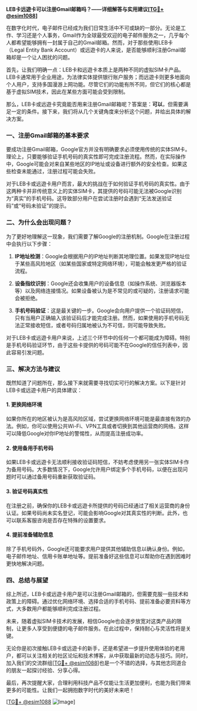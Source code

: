 **LEB卡远遊卡可以注册Gmail邮箱吗？——详细解答与实用建议[[TG💪+ @esim1088](https://t.me/s/esim1088)]**

在数字化时代，电子邮件已经成为我们日常生活中不可或缺的一部分。无论是工作、学习还是个人事务，Gmail作为全球最受欢迎的电子邮件服务之一，几乎每个人都希望能够拥有一封属于自己的Gmail邮箱。然而，对于那些使用LEB卡（Legal Entity Bank Account）或远遊卡的人来说，是否能够顺利注册Gmail邮箱却是一个让人困扰的问题。

首先，让我们明确一点：LEB卡和远遊卡本质上是两种不同的虚拟SIM卡产品。LEB卡通常用于企业用途，为法律实体提供银行账户服务；而远遊卡则更多地面向个人用户，支持多国漫游上网功能。尽管它们的功能有所不同，但它们的核心都是基于虚拟SIM技术，因此在某些方面可能会受到限制。

那么，LEB卡或远遊卡究竟能否用来注册Gmail邮箱呢？答案是：**可以**，但需要满足一定的条件。接下来，我们将从几个关键角度来分析这个问题，并给出具体的解决方案。

### 一、注册Gmail邮箱的基本要求

要成功注册Gmail邮箱，Google官方并没有明确要求必须使用传统的实体SIM卡。理论上，只要能够验证手机号码的真实性即可完成注册流程。然而，在实际操作中，Google可能会对来自某些地区的IP地址或设备进行额外的安全检查。如果这些检查未能通过，注册过程可能会失败。

对于LEB卡或远遊卡用户而言，最大的挑战在于如何验证手机号码的真实性。由于这两种卡并非传统意义上的实体SIM卡，其提供的号码可能无法被Google识别为“真实”的手机号码。这导致部分用户在尝试注册时会遇到“无法发送验证码”或“号码未验证”的提示。

### 二、为什么会出现问题？

为了更好地理解这一现象，我们需要了解Google的注册机制。Google在注册过程中会执行以下步骤：

1. **IP地址检测**：Google会根据用户的IP地址判断其地理位置。如果发现IP地址位于某些高风险地区（如某些国家或特定网络环境），可能会触发更严格的验证流程。
   
2. **设备指纹识别**：Google还会收集用户的设备信息（如操作系统、浏览器版本等）以及网络连接情况。如果设备被认为是不常见的或可疑的，注册请求可能会被拒绝。

3. **手机号码验证**：这是最关键的一步。Google会向用户提供一个验证码短信，只有当用户正确输入该验证码后才能完成注册。然而，如果使用的手机号码无法正常接收短信，或者号码归属地被认为不可信，则可能导致失败。

对于LEB卡或远遊卡用户来说，上述三个环节中的任何一个都可能成为障碍。特别是手机号码验证环节，由于这些卡提供的号码可能不在Google的信任列表中，因此容易引发问题。

### 三、解决方法与建议

既然知道了问题所在，那么接下来就需要寻找切实可行的解决方案。以下是针对LEB卡或远遊卡用户的具体建议：

#### 1. 更换网络环境

如果你所在的地区被认为是高风险区域，尝试更换网络环境可能是最直接有效的办法。例如，你可以使用公共Wi-Fi、VPN工具或者切换到其他运营商的网络。这样可以降低Google对你IP地址的警惕性，从而提高注册成功率。

#### 2. 使用备用手机号码

如果LEB卡或远遊卡无法顺利接收验证码短信，不妨考虑使用另一张实体SIM卡作为备用号码。大多数情况下，Google允许用户绑定多个手机号码，以便在出现问题时可以通过备用号码重新获取验证码。

#### 3. 验证号码真实性

在注册之前，确保你的LEB卡或远遊卡所提供的号码已经通过了相关运营商的身份认证。如果号码尚未实名登记，可能会影响Google对其真实性的判断。此外，也可以联系客服咨询是否存在特殊的设置要求。

#### 4. 提前准备辅助信息

除了手机号码外，Google还可能要求用户提供其他辅助信息以确认身份。例如，电子邮件地址、信用卡账单地址等。提前准备好这些信息可以帮助你在遇到困难时更快地解决问题。

### 四、总结与展望

综上所述，LEB卡或远遊卡用户是可以注册Gmail邮箱的，但需要克服一些技术和政策上的障碍。通过优化网络环境、选择合适的手机号码、提前准备必要资料等方式，大多数用户都能够顺利完成注册过程。

未来，随着虚拟SIM卡技术的发展，相信Google也会逐步放宽对这类产品的限制，让更多人享受到便捷的电子邮件服务。在此过程中，保持耐心与灵活性将是关键。

无论你是初次接触LEB卡或远遊卡的新手，还是希望进一步提升使用体验的老用户，都可以关注相关的社区论坛和技术博客，从中获取最新的动态与技巧。同时，加入我们的交流群组[[TG💪+ @esim1088](https://t.me/s/esim1088)]也是一个不错的选择，与其他志同道合的朋友一起探讨经验、分享心得。

最后，再次提醒大家，合理利用科技产品不仅能让生活更加便利，也能为我们带来更多的可能性。让我们一起拥抱数字时代的美好未来吧！

[[TG💪+ @esim1088](https://t.me/s/esim1088) ![Image](https://i.postimg.cc/4NQfJmqS/Snipaste-2025-05-13-00-14-12.png)]